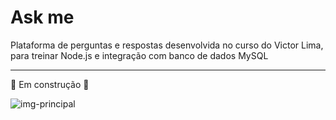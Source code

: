 <h1>Ask me </h1>
<p>Plataforma de perguntas e respostas desenvolvida no curso do Victor Lima, para treinar Node.js e integração com banco de dados MySQL</p>
<hr>
<p>🚧 Em construção 🚧</p>

![img-principal](https://user-images.githubusercontent.com/91692834/142911010-f058bec4-c078-4084-9c4f-c5da1e1ef2f4.PNG)
